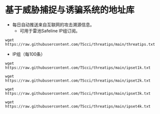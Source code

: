 # 基于威胁捕捉与诱骗系统的地址库
* 每日自动推送来自互联网的攻击溯源信息。
  * 可用于雷池Safeline IP组订阅。

``` wget https://raw.githubusercontent.com/TScci/threatips/main/threatips.txt ```

* IP组（每100条）
  
``` wget https://raw.githubusercontent.com/TScci/threatips/main/ipset1k.txt ```

``` wget https://raw.githubusercontent.com/TScci/threatips/main/ipset2k.txt ```

``` wget https://raw.githubusercontent.com/TScci/threatips/main/ipset3k.txt ```

``` wget https://raw.githubusercontent.com/TScci/threatips/main/ipset4k.txt ```
